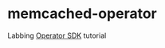 # memcached-operator
Labbing [Operator SDK](https://sdk.operatorframework.io/docs/building-operators/golang/tutorial/) tutorial

